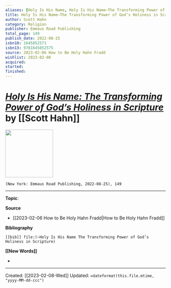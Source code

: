 ```yaml
---
aliases: [Holy Is His Name, Holy Is His Name—The Transforming Power of God’s Holiness in Scripture]
title: Holy Is His Name—The Transforming Power of God’s Holiness in Scripture
author: Scott Hahn
category: Religion
publisher: Emmaus Road Publishing
total_page: 149
publish_date: 2022-08-25
isbn10: 1645852571
isbn13: 9781645852575
source: 2023-02-06 How to Be Holy Hahn Fradd
wishlist: 2023-02-08
acquired: 
started: 
finished: 
---
```

# *[Holy Is His Name: The Transforming Power of God’s Holiness in Scripture]()* by [[Scott Hahn]]

<img src="http://books.google.com/books/content?id=jD2FEAAAQBAJ&printsec=frontcover&img=1&zoom=1&edge=curl&source=gbs_api" width=150>

`(New York: Emmaus Road Publishing, 2022-08-25), 149`



--- 
**Topic**: 

**Source**
- [[2023-02-06 How to Be Holy Hahn Fradd|How to Be Holy Hahn Fradd]]

**Bibliography**

```query
[[bib]] file:(~Holy Is His Name The Transforming Power of God’s Holiness in Scripture)
```
 

**[[New Words]]**

- 

---
Created: [[2023-02-08-Wed]]
Updated: `=dateformat(this.file.mtime, "yyyy-MM-dd-ccc")`